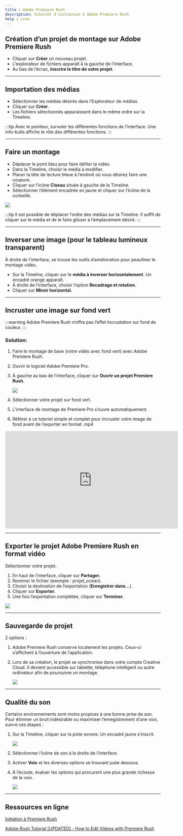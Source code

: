 ```yaml
---
title : Adobe Premiere Rush
description: Tutoriel d'initiation à Adobe Premiere Rush
help : crea
---
```


## Création d’un projet de montage sur Adobe Premiere Rush

- Cliquer sur **Créer** un nouveau projet.
- L’explorateur de fichiers apparaît à la gauche de l’interface.
- Au bas de l’écran, **inscrire le titre de votre projet**.

---

## Importation des médias

- Sélectionner les médias désirés dans l’Explorateur de médias.
- Cliquer sur **Créer**.
- Les fichiers sélectionnés apparaissent dans le même ordre sur la Timeline.

:::tip
 Avec le pointeur, survoler les différentes fonctions de l’interface. Une info-bulle affiche le rôle des différentes fonctions.
:::

---

## Faire un montage

- Déplacer le point bleu pour faire défiler la vidéo.
- Dans la Timeline, choisir le média à modifier.
- Placer la tête de lecture bleue à l’endroit où vous désirez faire une coupure.
- Cliquer sur l’icône **Ciseau** située à gauche de la Timeline.
- Sélectionner l’élément encadrée en jaune et cliquer sur l’Icône de la corbeille.

![](/img/docs/rush1.png)

:::tip
Il est possible de déplacer l’ordre des médias sur la Timeline. Il suffit de cliquer sur le média et de le faire glisser à l’emplacement désiré.
:::

---

## Inverser une image (pour le tableau lumineux transparent)

À droite de l’interface, se trouve les outils d’amélioration pour peaufiner le montage vidéo.

- Sur la Timeline, cliquer sur le **média à inverser horizontalement**. Un encadré orange apparaît.
- À droite de l’interface, choisir l’option **Recadrage et rotation**.
- Cliquer sur **Miroir horizontal.**

---

## Incruster une image sur fond vert

:::warning
Adobe Premiere Rush n’offre pas l’effet Incrustation sur fond de couleur.
:::

### Solution:

1. Faire le montage de base (votre vidéo avec fond vert) avec Adobe Premiere Rush. 
2. Ouvrir le logiciel Adobe Premiere Pro. 
3. À gauche au bas de l’interface, cliquer sur **Ouvrir un projet Premiere Rush**.
    
    ![](/img/docs/rush2.png)
    
4. Sélectionner votre projet sur fond vert. 
5. L’interface de montage de Premiere Pro s’ouvre automatiquement. 
6. Référer à ce tutoriel simple et complet pour incruster votre image de fond avant de l’exporter en format .mp4 

<iframe width="560" height="315" src="https://www.youtube-nocookie.com/embed/0up1s8zOH5Q?si=yiUvPy6Jq4ASb9bm" title="YouTube video player" frameborder="0" allow="accelerometer; autoplay; clipboard-write; encrypted-media; gyroscope; picture-in-picture; web-share" referrerpolicy="strict-origin-when-cross-origin" allowfullscreen></iframe>

---

## Exporter le projet Adobe Premiere Rush en format vidéo

Sélectionner votre projet.

1. En haut de l’interface, cliquer sur **Partager.**
2. Nommer le fichier (exemple : projet_ocean).
3. Choisir la destination de l’exportation (**Enregistrer dans…**).
4. Cliquer sur **Exporter.**
5. Une fois l’exportation complétée, cliquer sur **Terminer.**

![](/img/docs/rush3.png)

---

## Sauvegarde de projet

2 options : 

1. Adobe Premiere Rush conserve localement les projets. Ceux-ci s’affichent à l’ouverture de l’application.
2. Lors de sa création, le projet se synchronise dans votre compte Creative Cloud. Il devient accessible sur tablette, téléphone intelligent ou autre ordinateur afin de poursuivre un montage.
    
    ![](/img/docs/rush4.png)
    
---

## Qualité du son

Certains environnements sont moins propices à une bonne prise de son. Pour éliminer un bruit indésirable ou maximiser l’enregistrement d’une voix, suivre ces étapes :

1. Sur la Timeline, cliquer sur la piste sonore. Un encadré jaune s’inscrit.
    
    ![](/img/docs/rush5.png)
    
2. Sélectionner l’icône de son à la droite de l’interface.
3. Activer **Voix** et les diverses options se trouvant juste dessous. 
4. À l’écoute, évaluer les options qui procurent une plus grande richesse de la voix.  
    
    ![](/img/docs/rush6.png)

---

## Ressources en ligne

[Initiation à Premiere Rush](https://helpx.adobe.com/ca_fr/premiere-rush/tutorials.html)

[Adobe Rush Tutorial [UPDATED] - How to Edit Videos with Premiere Rush](https://www.youtube.com/watch?v=YsGQ_Bwi6Zg&t=730s)

